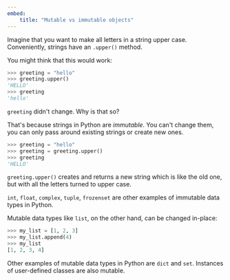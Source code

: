 ```yaml
---
embed:
    title: "Mutable vs immutable objects"
---
```

Imagine that you want to make all letters in a string upper case. Conveniently, strings have an `.upper()` method.

You might think that this would work:
```python
>>> greeting = "hello"
>>> greeting.upper()
'HELLO'
>>> greeting
'hello'
```

`greeting` didn't change. Why is that so?

That's because strings in Python are _immutable_. You can't change them, you can only pass around existing strings or create new ones.

```python
>>> greeting = "hello"
>>> greeting = greeting.upper()
>>> greeting
'HELLO'
```

`greeting.upper()` creates and returns a new string which is like the old one, but with all the letters turned to upper case.

`int`, `float`, `complex`, `tuple`, `frozenset` are other examples of immutable data types in Python.

Mutable data types like `list`, on the other hand, can be changed in-place:
```python
>>> my_list = [1, 2, 3]
>>> my_list.append(4)
>>> my_list
[1, 2, 3, 4]
```

Other examples of mutable data types in Python are `dict` and `set`. Instances of user-defined classes are also mutable.

